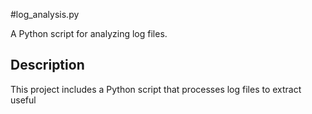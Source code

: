 #log_analysis.py

A Python script for analyzing log files.

## Description

This project includes a Python script that processes log files to extract useful
